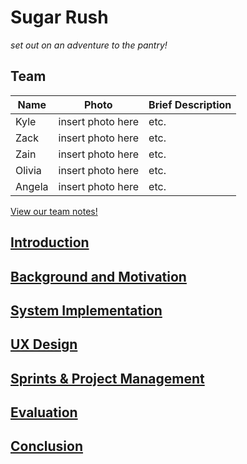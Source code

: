# Sugar Rush

*set out on an adventure to the pantry!*

## Team

| **Name** | **Photo** | **Brief Description** |
| ----------- | ----------- | ----------- |
| Kyle  | insert photo here | etc. |
| Zack | insert photo here | etc. |
| Zain | insert photo here | etc. |
| Olivia | insert photo here | etc. |
| Angela | insert photo here | etc. |

 [View our team notes!](https://1drv.ms/u/s!ArK70JvM660kiJU316Riv8bJ639P4A)

## [Introduction](https://github.com/kesteckb/COMSM-SEGP/tree/develop/BackgroundAndMotivation)

## [Background and Motivation](https://github.com/kesteckb/COMSM-SEGP/tree/develop/BackgroundAndMotivation)

## [System Implementation](https://github.com/kesteckb/COMSM-SEGP/tree/develop/SystemImplementation)

## [UX Design](https://github.com/kesteckb/COMSM-SEGP/tree/develop/UXDesign)

## [Sprints & Project Management](https://github.com/kesteckb/COMSM-SEGP/tree/develop/SprintsAndProjectManagement)

## [Evaluation](https://github.com/kesteckb/COMSM-SEGP/tree/develop/Evaluation)

## [Conclusion](https://github.com/kesteckb/COMSM-SEGP/tree/develop/Conclusion)
